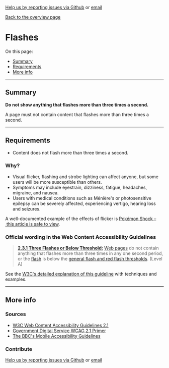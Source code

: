[Help us by reporting issues via Github](https://github.com/theappbusiness/accessibility-guidelines) or [email](mailto:jeanfrancois@theappbusiness.com)

[Back to the overview page](./../index.html)

# Flashes

On this page:
* [Summary](#summary)
* [Requirements](#requirements)
* [More info](#more-info)

---

## Summary

**Do not show anything that flashes more than three times a second.**

A page must not contain content that flashes more than three times a second.

---

## Requirements

* Content does not flash more than three times a second.

### Why?

* Visual flicker, flashing and strobe lighting can affect anyone, but some users will be more susceptible than others.
* Symptoms may include eyestrain, dizziness, fatigue, headaches, migraine, and nausea.
* Users with medical conditions such as Ménière's or photosensitive epilepsy can be severely affected, experiencing vertigo, hearing loss and seizures.

A well-documented example of the effects of flicker is [Pokémon Shock – this article is safe to view](http://news.bbc.co.uk/1/hi/sci/tech/40269.stm).

### Official wording in the Web Content Accessibility Guidelines

> [**2.3.1 Three Flashes or Below Threshold:**](https://www.w3.org/TR/UNDERSTANDING-WCAG20/seizure-does-not-violate.html) [Web pages](https://www.w3.org/TR/UNDERSTANDING-WCAG20/seizure-does-not-violate.html#webpagedef) do not contain anything that flashes more than three times in any one second period, or the [flash](https://www.w3.org/TR/UNDERSTANDING-WCAG20/seizure-does-not-violate.html#flash-def) is below the [general flash and red flash thresholds](https://www.w3.org/TR/UNDERSTANDING-WCAG20/seizure-does-not-violate.html#general-thresholddef). (Level A)

See the [W3C's detailed explanation of this guideline](https://www.w3.org/TR/UNDERSTANDING-WCAG20/seizure-does-not-violate.html) with techniques and examples.

---

## More info

### Sources

* [W3C Web Content Accessibility Guidelines 2.1](https://www.w3.org/TR/WCAG21/)
* [Government Digital Service WCAG 2.1 Primer](https://alphagov.github.io/wcag-primer/)
* [The BBC's Mobile Accessibility Guidelines](https://www.bbc.co.uk/guidelines/futuremedia/accessibility/mobile/summary)

### Contribute

[Help us by reporting issues via Github](https://github.com/theappbusiness/accessibility-guidelines) or [email](mailto:jeanfrancois@theappbusiness.com)